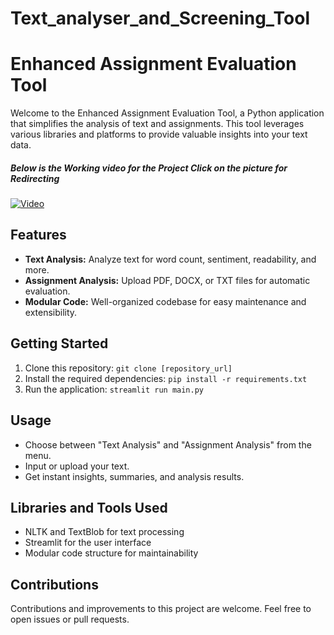 # Text_analyser_and_Screening_Tool

# Enhanced Assignment Evaluation Tool

Welcome to the Enhanced Assignment Evaluation Tool, a Python application that simplifies the analysis of text and assignments. This tool leverages various libraries and platforms to provide valuable insights into your text data.

##### Below is the Working video for the Project Click on the picture for Redirecting
[![Video](https://github.com/sriharsha8991/Text_analyser_and_Screening_Tool/blob/main/DALL%C2%B7E%202023-11-27%2019.51.41%20-%20A%20visually%20compelling%20and%20detailed%20image%20depicting%20the%20concept%20of%20text%20analysis%20using%20artificial%20intelligence%20and%20machine%20learning.%20This%20image%20include.png?raw=true)](https://youtu.be/4heZhxM9ZcI)

## Features
- **Text Analysis:** Analyze text for word count, sentiment, readability, and more.
- **Assignment Analysis:** Upload PDF, DOCX, or TXT files for automatic evaluation.
- **Modular Code:** Well-organized codebase for easy maintenance and extensibility.

## Getting Started
1. Clone this repository: `git clone [repository_url]`
2. Install the required dependencies: `pip install -r requirements.txt`
3. Run the application: `streamlit run main.py`

## Usage
- Choose between "Text Analysis" and "Assignment Analysis" from the menu.
- Input or upload your text.
- Get instant insights, summaries, and analysis results.

## Libraries and Tools Used
- NLTK and TextBlob for text processing
- Streamlit for the user interface
- Modular code structure for maintainability

## Contributions
Contributions and improvements to this project are welcome. Feel free to open issues or pull requests.

